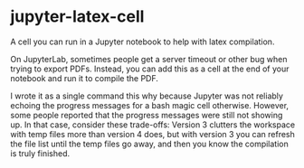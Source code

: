 # jupyter-latex-cell
A cell you can run in a Jupyter notebook to help with latex compilation.

On JupyterLab, sometimes people get a server timeout or other bug when trying to export PDFs. Instead, you can add this as a cell at the end of your notebook and run it to compile the PDF.

I wrote it as a single command this why because Jupyter was not reliably echoing the progress messages for a bash magic cell otherwise. However, some people reported that the progress messages were still not showing up. In that case, consider these trade-offs: Version 3 clutters the workspace with temp files more than version 4 does, but with version 3 you can refresh the file list until the temp files go away, and then you know the compilation is truly finished.

